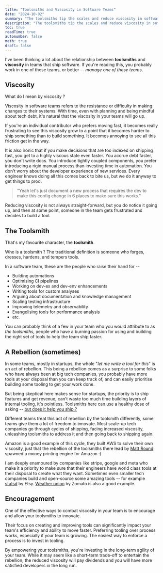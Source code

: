 ```yaml
---
title: "Toolsmiths and Viscosity in Software Teams"
date: "2024-10-02"
summary: "The toolsmiths tip the scales and reduce viscosity in software teams. Encourage them."
description: "The toolsmiths tip the scales and reduce viscosity in software teams. Encourage them."
toc: true
readTime: true
autonumber: false
math: true
draft: false
---
```


I've been thinking a lot about the relationship between **toolsmiths** and **viscosity** in teams that ship software. If you're reading this, you probably work in one of these teams, or better -- *manage one of these teams*.

## Viscosity

What do I mean by viscosity ? 

Viscosity in software teams refers to the resistance or difficulty in making changes to their systems. With time, even with planning and being mindful about tech debt, it's natural that the viscosity in your teams will go up.

If you're an individual contributor who prefers moving fast, it becomes really frustrating to see this viscosity grow to a point that it becomes harder to ship something than to build something. It becomes annoying to see all this friction get in the way. 

It is also ironic that if you make decisions that are too indexed on shipping fast, you get to a highly viscous state even faster. You accrue debt faster, you don't write docs. You introduce tightly coupled components, you prefer introducing a rigid manual process than investing time in automation. You don't worry about the developer experience of new services. Every engineer knows doing all this comes back to bite us, but we do it anyway to get things to prod.

> "Yeah let's just document a new process that requires the dev to make this config change in 6 places to make sure this works."

Reducing viscosity is not always straight-forward, but you do notice it going up, and then at some point, someone in the team gets frustrated and decides to build a tool.

## The Toolsmith

That's my favourite character, the **toolsmith**. 

Who is a toolsmith ? The traditional definition is someone who forges, dresses, hardens, and tempers tools. 

In a software team, these are the people who raise their hand for --

- Building automations
- Optimising CI pipelines
- Working on dev-ex and dev-env enhancements
- Writing tools for custom analyses
- Arguing about documentation and knowledge management
- Scaling testing infrastructure
- Improving telemetry and observability
- Evangelising tools for performance analysis 
- etc.

You can probably think of a few in your team who you would attribute to as *the toolsmiths*, people who have a burning passion for using and building the right set of tools to help the team ship faster.  

## A Rebellion (sometimes)

In some teams, mostly in startups, the whole "*let me write a tool for this*" is an act of rebellion. This being a rebellion comes as a surprise to some folks who have always been at big tech companies, you probably have more tools at your disposal than you can keep track of, and can easily prioritise building some tooling to get your work done.  

But being skeptical here makes sense for startups, the priority is to ship features and get revenue, can't waste too much time building layers of internal tooling, it's pointless. Toolsmiths here can use a healthy dose of asking -- [but does it help you ship ?](https://thorstenball.com/blog/2020/08/25/but-does-it-help-you-ship/)

Different teams treat this act of rebellion by the toolsmith differently, some teams give them a lot of freedom to innovate. Most scale-up tech companies go through cycles of shipping, facing increased viscosity, unleashing toolsmiths to address it and then going back to shipping again. 

Amazon is a good example of this cycle, they built AWS to solve their own viscosity, just that the rebellion of the toolsmiths there lead by [Matt Round](https://www.cloudzero.com/blog/matt-round-interview/)  spawned a money printing engine for Amazon :)

I am deeply enamoured by companies like stripe, google and meta who make it a priority to make sure that their engineers have world class tools at their disposal to create what they want. Sometimes even smaller tech companies build and open-source some amazing tools -- for example [statsd](https://github.com/statsd/statsd) by Etsy. [Weather union](https://www.weatherunion.com/) by Zomato is also a good example.

## Encouragement

One of the effective ways to combat viscosity in your team is to encourage and allow your toolsmiths to innovate. 

Their focus on creating and improving tools can significantly impact your team's efficiency and ability to move faster. Preferring tooling over process works, especially if your team is growing. The easiest way to enforce a process is to invest in tooling.

By empowering your toolsmiths, you're investing in the long-term agility of your team. While it may seem like a short-term trade-off to entertain the rebellion, the reduced viscosity will pay dividends and you will have more satisfied developers in the long run.